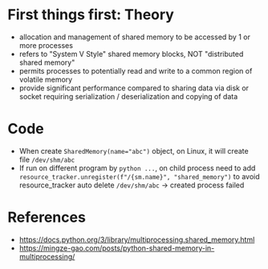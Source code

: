 
# First things first: Theory

- allocation and management of shared memory to be accessed by 1 or more processes
- refers to "System V Style" shared memory blocks, NOT "distributed shared memory"
- permits processes to potentially read and write to a common region of volatile memory
- provide significant performance compared to sharing data via disk or socket requiring serialization / deserialization and copying of data


# Code

- When create `SharedMemory(name="abc")` object, on Linux, it will create file `/dev/shm/abc`
- If run on different program by `python ...`, on child process need to add `resource_tracker.unregister(f"/{sm.name}", "shared_memory")` to avoid resource_tracker auto delete `/dev/shm/abc` -> created process failed


# References

- https://docs.python.org/3/library/multiprocessing.shared_memory.html
- https://mingze-gao.com/posts/python-shared-memory-in-multiprocessing/